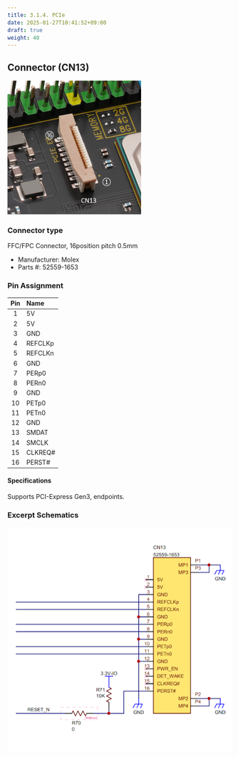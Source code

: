 ```yaml
---
title: 3.1.4. PCIe
date: 2025-01-27T10:41:52+09:00
draft: true
weight: 40
---
```

## Connector (CN13) #

![Connector_PCIe](images/PCIe_300x300p.png)

### Connector type
FFC/FPC Connector, 16position pitch 0.5mm
* Manufacturer: Molex
* Parts #: 52559-1653

### Pin Assignment

|Pin|Name|
|:---:|:---|
|1|5V|
|2|5V|
|3|GND|
|4|REFCLKp|
|5|REFCLKn|
|6|GND|
|7|PERp0|
|8|PERn0|
|9|GND|
|10|PETp0|
|11|PETn0|
|12|GND|
|13|SMDAT|
|14|SMCLK|
|15|CLKREQ#|
|16|PERST#|

#### Specifications
Supports PCI-Express Gen3, endpoints.

### Excerpt Schematics

![Connector_PCIe](images/PCIe_ExcerptSchematics.png)
